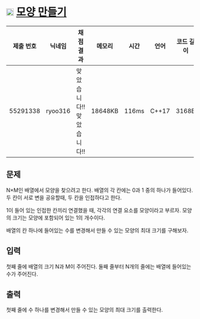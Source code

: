 # <img width="20px"  src="https://d2gd6pc034wcta.cloudfront.net/tier/13.svg" class="solvedac-tier"> [모양 만들기](https://www.acmicpc.net/problem/16932) 

| 제출 번호 | 닉네임 | 채점 결과 | 메모리 | 시간 | 언어 | 코드 길이 |
|---|---|---|---|---|---|---|
|55291338| ryoo316|맞았습니다!! 맞았습니다!!|18648KB|116ms|C++17|3168B|

## 문제
<p>N×M인 배열에서 모양을 찾으려고 한다. 배열의 각 칸에는 0과 1 중의 하나가 들어있다. 두 칸이 서로 변을 공유할때, 두 칸을 인접하다고 한다.</p>

<p>1이 들어 있는 인접한 칸끼리 연결했을 때, 각각의 연결 요소를 모양이라고 부르자. 모양의 크기는 모양에 포함되어 있는 1의 개수이다.</p>

<p>배열의 칸 하나에 들어있는 수를 변경해서 만들 수 있는 모양의 최대 크기를 구해보자.</p>

## 입력
<p>첫째 줄에 배열의 크기 N과 M이 주어진다. 둘째 줄부터 N개의 줄에는 배열에 들어있는 수가 주어진다.</p>

## 출력
<p>첫째 줄에 수 하나를 변경해서 만들 수 있는 모양의 최대 크기를 출력한다.</p>

